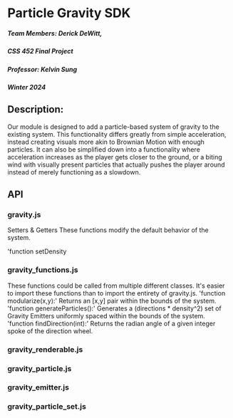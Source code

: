 # Particle Gravity SDK
##### Team Members: Derick DeWitt, 
##### CSS 452 Final Project
##### Professor: Kelvin Sung
##### Winter 2024

## Description:
Our module is designed to add a particle-based system of gravity to the existing system. 
This functionality differs greatly from simple acceleration, instead creating visuals more akin to Brownian Motion with enough particles.
It can also be simplified down into a functionality where acceleration increases as the player gets closer to the ground, 
or a biting wind with visually present particles that actually pushes the player around instead of merely functioning as a slowdown.

## API

### gravity.js

Setters & Getters
These functions modify the default behavior of the system. 

'function setDensity
### gravity_functions.js
These functions could be called from multiple different classes. It's easier to import these functions than to import the entirety of gravity.js.
'function modularize(x,y):' Returns an [x,y] pair within the bounds of the system. 
'function generateParticles():' Generates a (directions * density^2) set of Gravity Emitters uniformly spaced within the bounds of the system. 
'function findDirection(int):' Returns the radian angle of a given integer spoke of the direction wheel. 


### gravity_renderable.js

### gravity_particle.js

### gravity_emitter.js

### gravity_particle_set.js
